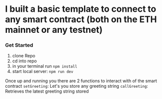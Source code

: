 # I built a basic template to connect to any smart contract (both on the ETH mainnet or any testnet)

### Get Started
1. clone Repo
2. cd into repo
3. in your terminal run `npm install`
4. start local server: `npm run dev`

Once up and running you there are 2 functions to interact with of the smart contract
`setGreeting`: Let's you store any greeting string
`callGreeting`: Retrieves the latest greeting string stored
